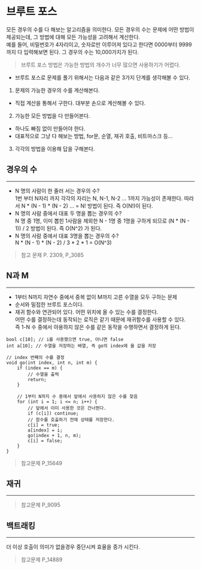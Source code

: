 # 브루트 포스
모든 경우의 수를 다 해보는 알고리즘을 의미한다. 모든 경우의 수는 문제에 어떤 방법이 제공되는데, 그 방법에 대해 모든 가능성을 고려해서 계산한다. </br>
예를 들어, 비밀번호가 4자리이고, 숫자로만 이루어져 있다고 한다면
0000부터 9999까지 다 입력해보면 된다. 그 경우의 수는 10,000가지가 된다. </br>
> 브루트 포스 방법은 가능한 방법의 개수가 너무 많으면 사용하기가 어렵다.

- 브루트 포스로 문제를 풀기 위해서는 다음과 같은 3가지 단계를 생각해볼 수 있다.
1. 문제의 가능한 경우의 수를 계산해본다. </br>
- 직접 계산을 통해서 구한다. 대부분 손으로 계산해볼 수 있다.
2. 가능한 모든 방법을 다 만들어본다. </br>
- 하나도 빠짐 없이 만들어야 한다.
- 대표적으로 그냥 다 해보는 방법, for문, 순열, 재귀 호출, 비트마스크 등...
3. 각각의 방법을 이용해 답을 구해본다.

## 경우의 수
___
- N 명의 사람이 한 줄러 서는 경우의 수? </br>
1번 부터 N자리 까지 각각의 자리는 N, N-1, N-2 ... 1까지 가능성이 존재한다. 따라서 N * (N - 1) * (N - 2) ... = N! 방법이 된다. 즉 O(N!)이 된다.
- N 명의 사람 중에서 대표 두 명을 뽑는 경우의 수? </br>
N 명 중 1명, 이미 뽑힌 1사람을 제외한 N - 1명 중 1명을 구하게 되므로 (N * (N - 1)) / 2 방법이 된다. 즉 O(N^2) 가 된다.
- N 명의 사람 중에서 대표 3명을 뽑는 경우의 수? </br>
N * (N - 1) * (N - 2) / 3 * 2 * 1 = O(N^3)

> 참고 문제 
P. 2309, P_3085

## N과 M
___
- 1부터 N까지 자연수 중에서 중복 없이 M까지 고른 수열을 모두 구하는 문제
- 순서와 밀접한 브루트 포스이다.
- 재귀 함수와 연관되어 있다. 어떤 위치에 올 수 있는 수를 결정한다. </br>
  어떤 수를 결정하는데 동작되는 로직은 같기 때문에 재귀함수를 사용할 수 있다. </br>
    즉 1-N 수 중에서 아용하지 않은 수를 같은 동작을 수행하면서 결정하게 된다.

```
bool c[10]; // i를 사용했으면 true, 아니면 false
int a[10]; // 수열을 저장하는 배열, 즉 go의 index에 올 값을 저장

// index 번째의 수를 결정
void go(int index, int n, int m) {
    if (index == m) {
        // 수열을 출력
        return;
    }

    // 1부터 N까지 수 중에서 앞에서 사용하지 않은 수를 찾음
    for (int i = 1; i <= n; i++) {
        // 앞에서 이미 사용한 것은 건너뛴다.
        if (c[i]) continue;
        // 함수를 호출하기 전에 상태를 저장한다.
        c[i] = true;
        a[index] = i;
        go(index + 1, n, m);
        c[i] = false;
    }
}
```
> 참고문제 P_15649

## 재귀
___

> 참고문제 P_9095

## 백트래킹
___
더 이상 호출이 의미가 없을경우 중단시켜 효율을 증가 시킨다. </br>

> 참고문제 P_14889